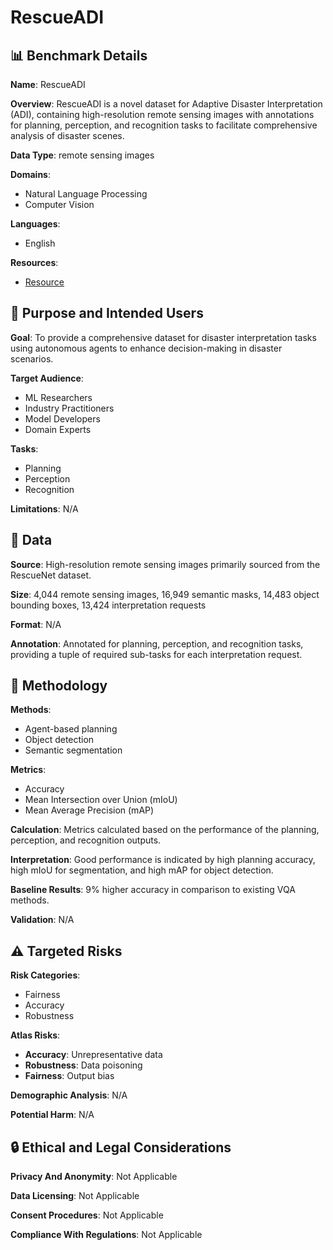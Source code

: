 # RescueADI

## 📊 Benchmark Details

**Name**: RescueADI

**Overview**: RescueADI is a novel dataset for Adaptive Disaster Interpretation (ADI), containing high-resolution remote sensing images with annotations for planning, perception, and recognition tasks to facilitate comprehensive analysis of disaster scenes.

**Data Type**: remote sensing images

**Domains**:
- Natural Language Processing
- Computer Vision

**Languages**:
- English

**Resources**:
- [Resource](N/A)

## 🎯 Purpose and Intended Users

**Goal**: To provide a comprehensive dataset for disaster interpretation tasks using autonomous agents to enhance decision-making in disaster scenarios.

**Target Audience**:
- ML Researchers
- Industry Practitioners
- Model Developers
- Domain Experts

**Tasks**:
- Planning
- Perception
- Recognition

**Limitations**: N/A

## 💾 Data

**Source**: High-resolution remote sensing images primarily sourced from the RescueNet dataset.

**Size**: 4,044 remote sensing images, 16,949 semantic masks, 14,483 object bounding boxes, 13,424 interpretation requests

**Format**: N/A

**Annotation**: Annotated for planning, perception, and recognition tasks, providing a tuple of required sub-tasks for each interpretation request.

## 🔬 Methodology

**Methods**:
- Agent-based planning
- Object detection
- Semantic segmentation

**Metrics**:
- Accuracy
- Mean Intersection over Union (mIoU)
- Mean Average Precision (mAP)

**Calculation**: Metrics calculated based on the performance of the planning, perception, and recognition outputs.

**Interpretation**: Good performance is indicated by high planning accuracy, high mIoU for segmentation, and high mAP for object detection.

**Baseline Results**: 9% higher accuracy in comparison to existing VQA methods.

**Validation**: N/A

## ⚠️ Targeted Risks

**Risk Categories**:
- Fairness
- Accuracy
- Robustness

**Atlas Risks**:
- **Accuracy**: Unrepresentative data
- **Robustness**: Data poisoning
- **Fairness**: Output bias

**Demographic Analysis**: N/A

**Potential Harm**: N/A

## 🔒 Ethical and Legal Considerations

**Privacy And Anonymity**: Not Applicable

**Data Licensing**: Not Applicable

**Consent Procedures**: Not Applicable

**Compliance With Regulations**: Not Applicable
